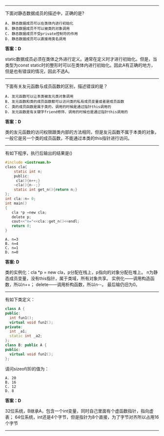 ***
下面对静态数据成员的描述中，正确的是?
```
A. 静态数据成员可以在类体内进行初始化
B. 静态数据成员不可以被类的对象调用
C. 静态数据成员不受private控制符的作用
D. 静态数据成员可以直接用类名调用
```
**答案：D**

static数据成员必须在类体之外进行定义。通常在定义时才进行初始化。但是，当类型为const static时的整形时可以在类体内进行初始化。因此A有正确的地方，但是也有错误的情况，因此不选A。
***


下面有关友元函数与成员函数的区别，描述错误的是？
```
A. 友元函数可以让本类被友元类对象调用
B. 友元函数和类的成员函数都可以访问类的私有成员变量或者是成员函数
C. 类的成员函数是属于类的，调用的时候是通过指针this调用的
D. 友元函数是有关键字friend修饰，调用的时候也是通过指针this调用的
```

**答案：D**

类的友元函数的访问权限跟类内部的方法相同，但是友元函数不属于本类的对象，一般它是另一个类的成员函数，不能通过本类的this指针进行访问。
***


有如下程序，执行后输出的结果是()
``` C
#include <iostream.h>
class cla{
    static int n;
    public:
     cla(){n++;}
    ~cla(){n--;}
    static int get_n(){return n;}
};
int cla::n= 0;
int main()
{
   cla *p =new cla;
   delete p;
   cout<<"n="<<cla::get_n()<<endl;
   return 0;
}
```

```
A. n=3
B. n=4
C. n=1
D. n=0
```

**答案: D**

类的实例化：cla *p = new cla，p分配在栈上，p指向的对象分配在堆上。
n为静态成员变量，没有this指针，属于类域，所有对象共享。
实例化——调用构造函数，所以n++；
delete——调用析构函数，所以n--。
最后输仍旧为0。
***


有如下类定义：
``` CPP
class A {
public:
  int fun1();
  virtual void fun2();
private:
  int _a1;
  static int _a2;
};
class B: public A {
public:
  virtual void fun2();
};
```
请问sizeof(B)的值为：
```
A. 20
B. 16
C. 12
D. 8
```

**答案：D**

32位系统，B继承A，包含一个int变量，同时自己里面有个虚函数指针，指向虚表；
64位系统，int还是4个字节，但是指针为8个直接，为了字节对齐所以占用16个字节
***

